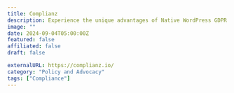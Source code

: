 ```yaml
---
title: Complianz
description: Experience the unique advantages of Native WordPress GDPR Privacy Consent Management with Complianz.
image: ""
date: 2024-09-04T05:00:00Z
featured: false
affiliated: false
draft: false

externalURL: https://complianz.io/
category: "Policy and Advocacy"
tags: ["Compliance"]
---
```

